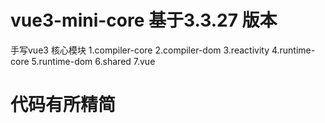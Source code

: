 # vue3-mini-core   基于3.3.27 版本
手写vue3 核心模块 
1.compiler-core
2.compiler-dom
3.reactivity
4.runtime-core
5.runtime-dom
6.shared
7.vue

# 代码有所精简 
